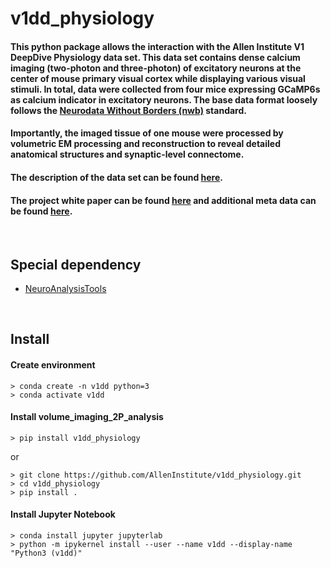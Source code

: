 # v1dd_physiology  
#### This python package allows the interaction with the Allen Institute V1 DeepDive Physiology data set. This data set contains dense calcium imaging (two-photon and three-photon) of excitatory neurons at the center of mouse primary visual cortex while displaying various visual stimuli. In total, data were collected from four mice expressing GCaMP6s as calcium indicator in excitatory neurons. The base data format loosely follows the [Neurodata Without Borders (nwb)](https://www.nwb.org/) standard.

#### Importantly, the imaged tissue of one mouse were processed by volumetric EM processing and reconstruction to reveal detailed anatomical structures and synaptic-level connectome.  

#### The description of the data set can be found [here](https://github.com/zhuangjun1981/v1dd_physiology/blob/main/v1dd_physiology/meta/database_description.md).  

#### The project white paper can be found [here](https://github.com/zhuangjun1981/v1dd_physiology/blob/main/v1dd_physiology/meta/V1DD_WhitePaper_v6.pdf) and additional meta data can be found [here](https://github.com/zhuangjun1981/v1dd_physiology/tree/main/v1dd_physiology/nwb_building/meta_lims).  

&nbsp;
## Special dependency
 * [NeuroAnalysisTools](https://github.com/zhuangjun1981/NeuroAnalysisTools)  

&nbsp;
## Install
#### Create environment
```
> conda create -n v1dd python=3
> conda activate v1dd
```

#### Install volume_imaging_2P_analysis
```
> pip install v1dd_physiology
```  
  
or  

```
> git clone https://github.com/AllenInstitute/v1dd_physiology.git
> cd v1dd_physiology
> pip install .
``` 
  
#### Install Jupyter Notebook
```
> conda install jupyter jupyterlab
> python -m ipykernel install --user --name v1dd --display-name "Python3 (v1dd)"
```